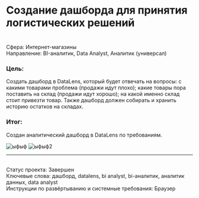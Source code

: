 # Создание дашборда для принятия логистических решений
### 	
<br>Сфера: Интернет-магазины
<br>Направление: BI-аналитик, Data Analyst, Аналитик (универсал)
### Цель: 
Создать дашборд в DataLens, который будет отвечать на вопросы: с какими товарами проблема (продажи идут плохо); какие товары пора поставить на склад (продажи идут хорошо); на какой именно склад стоит привезти товар. Также дашборд должен собирать и хранить историю остатков на складах.
### Итог: 
Cоздан аналитический дашборд в DataLens по требованиям.

![ыфыф](https://user-images.githubusercontent.com/107462781/221604816-384d969d-dafa-4aed-9648-380551300a96.png)
![ыфыф2](https://user-images.githubusercontent.com/107462781/221606795-c0798642-9985-498f-9165-07e8273d6d3e.png)


***
<br>Статус проекта: Завершен
<br>Ключевые слова: дашборд, datalens, bi analyst, bi-аналитик, аналитик данных, data analyst
<br>Инструкции по развёртыванию и системные требования: Браузер

